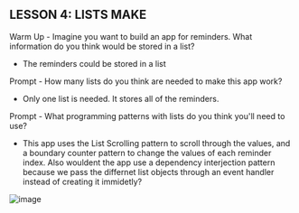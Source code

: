 **LESSON 4: LISTS MAKE**
--------------------------------------------------------------------------

Warm Up - Imagine you want to build an app for reminders. What information do you think would be stored in a list?
- The reminders could be stored in a list

Prompt - How many lists do you think are needed to make this app work?
- Only one list is needed. It stores all of the reminders.

Prompt - What programming patterns with lists do you think you'll need to use?
- This app uses the List Scrolling pattern to scroll through the values, and a boundary counter pattern to change the values of each reminder index. Also wouldent the app use a dependency interjection pattern because we pass the differnet list objects through an event handler instead of creating it immidetly? 


![image](https://user-images.githubusercontent.com/75226884/147503466-7cc87e0d-cd29-41f3-8b7e-9036667e7adf.png)
